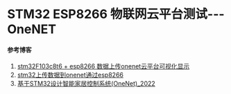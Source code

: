 # STM32 ESP8266 物联网云平台测试---OneNET







#### 参考博客

1. [stm32F103c8t6 + esp8266 数据上传onenet云平台可视化显示](https://blog.csdn.net/boybs/article/details/124070779)
2. [stm32上传数据到onenet通过esp8266](https://www.bilibili.com/video/BV1Rh411m7cf?)
3. [基于STM32设计智能家居控制系统(OneNet)_2022](https://blog.csdn.net/xiaolong1126626497/article/details/125198551?)